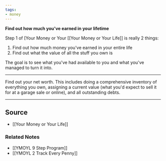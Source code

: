 ```yaml
---
tags:
- money
---
```

**Find out how much you've earned in your lifetime**

Step 1 of [Your Money or Your [[Your Money or Your Life]] is really 2 things:

1. Find out how much money you've earned in your entire life
2. Find out what the value of all the stuff you own is

The goal is to see what you've had available to you and what you've managed to turn it into.

---

Find out your net worth. This includes doing a comprehensive inventory of everything you own, assigning a current value (what you'd expect to sell it for at a garage sale or online), and all outstanding debts.

---

## Source
- [[Your Money or Your Life]]

### Related Notes
- [[YMOYL 9 Step Program]] 
- [[YMOYL 2 Track Every Penny]]